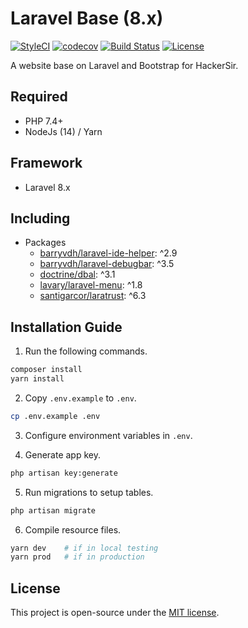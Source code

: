 # Laravel Base (8.x)
[![StyleCI](https://styleci.io/repos/65561499/shield?branch=8.x)](https://styleci.io/repos/65561499)
[![codecov](https://codecov.io/gh/HackerSir/laravel-base/branch/8.x/graph/badge.svg)](https://codecov.io/gh/HackerSir/laravel-base)
[![Build Status](https://travis-ci.org/HackerSir/laravel-base.svg?branch=8.x)](https://travis-ci.org/HackerSir/laravel-base)
[![License](https://img.shields.io/github/license/HackerSir/laravel-base.svg)](https://raw.githubusercontent.com/HackerSir/laravel-base/master/LICENSE)

A website base on Laravel and Bootstrap for HackerSir.

## Required
- PHP 7.4+
- NodeJs (14) / Yarn

## Framework
- Laravel 8.x

## Including
- Packages
  - [barryvdh/laravel-ide-helper](https://github.com/barryvdh/laravel-ide-helper): ^2.9
  - [barryvdh/laravel-debugbar](https://github.com/barryvdh/laravel-debugbar): ^3.5
  - [doctrine/dbal](https://github.com/doctrine/dbal): ^3.1
  - [lavary/laravel-menu](https://github.com/lavary/laravel-menu): ^1.8
  - [santigarcor/laratrust](https://github.com/santigarcor/laratrust): ^6.3

## Installation Guide
1. Run the following commands.
```bash
composer install  
yarn install
```

2. Copy `.env.example` to `.env`.
```bash
cp .env.example .env
```

3. Configure environment variables in `.env`.

4. Generate app key.
```bash
php artisan key:generate
```

5. Run migrations to setup tables.
```bash
php artisan migrate
```

6. Compile resource files.
```bash
yarn dev    # if in local testing
yarn prod   # if in production
```

## License
This project is open-source under the [MIT license](http://opensource.org/licenses/MIT).
